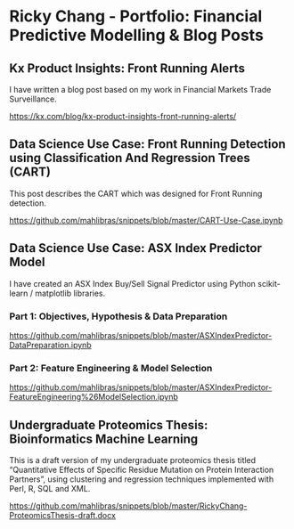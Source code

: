 # Ricky Chang - Portfolio: Financial Predictive Modelling &amp; Blog Posts


## Kx Product Insights: Front Running Alerts
I have written a blog post based on my work in Financial Markets Trade Surveillance.

https://kx.com/blog/kx-product-insights-front-running-alerts/

## Data Science Use Case: Front Running Detection using Classification And Regression Trees (CART)
This post describes the CART which was designed for Front Running detection.

https://github.com/mahlibras/snippets/blob/master/CART-Use-Case.ipynb

## Data Science Use Case: ASX Index Predictor Model
I have created an ASX Index Buy/Sell Signal Predictor using Python scikit-learn / matplotlib libraries.

### Part 1: Objectives, Hypothesis & Data Preparation
https://github.com/mahlibras/snippets/blob/master/ASXIndexPredictor-DataPreparation.ipynb

### Part 2: Feature Engineering & Model Selection
https://github.com/mahlibras/snippets/blob/master/ASXIndexPredictor-FeatureEngineering%26ModelSelection.ipynb

## Undergraduate Proteomics Thesis: Bioinformatics Machine Learning
This is a draft version of my undergraduate proteomics thesis titled “Quantitative Effects of Specific Residue Mutation on Protein Interaction Partners”, using clustering and regression techniques implemented with Perl, R, SQL and XML.

https://github.com/mahlibras/snippets/blob/master/RickyChang-ProteomicsThesis-draft.docx


